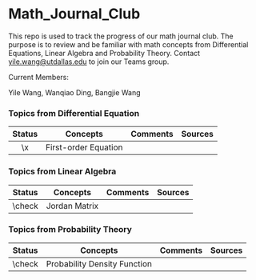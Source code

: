 # Math_Journal_Club

This repo is used to track the progress of our math journal club. The purpose is to review and be familiar with math concepts from Differential Equations, Linear Algebra and Probability Theory.
Contact yile.wang@utdallas.edu to join our Teams group.

Current Members:

Yile Wang, Wanqiao Ding, Bangjie Wang

### Topics from Differential Equation
|Status | Concepts | Comments | Sources |
| :---: | :---: | :---: | :---: | 
|\x| First-order Equation| | |

### Topics from Linear Algebra
|Status | Concepts | Comments | Sources |
| :---: | :---: | :---: | :---: | 
|\check| Jordan Matrix| | |


### Topics from Probability Theory
|Status | Concepts | Comments | Sources |
| :---: | :---: | :---: | :---: | 
|\check| Probability Density Function| | |
